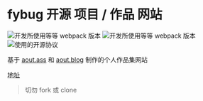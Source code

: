 # fybug 开源 项目 / 作品 网站
![](https://img.shields.io/badge/webpack-4.44.1+-2e93ff.svg "开发所使用等等 webpack 版本")
![](https://img.shields.io/badge/aout.ass-0.0.1-e93ff.svg "开发所使用等等 webpack 版本")
![](https://img.shields.io/badge/license-can`t%20copy-f27122.svg "使用的开源协议")

基于 [aout.ass](https://gitee.com/fybug/aout.ass) 和 [aout.blog](https://gitee.com/fybug/aout.blog) 制作的个人作品集网站

[地址](https://fybug.gitee.io/projectsby/main.html)

> 切勿 fork 或 clone